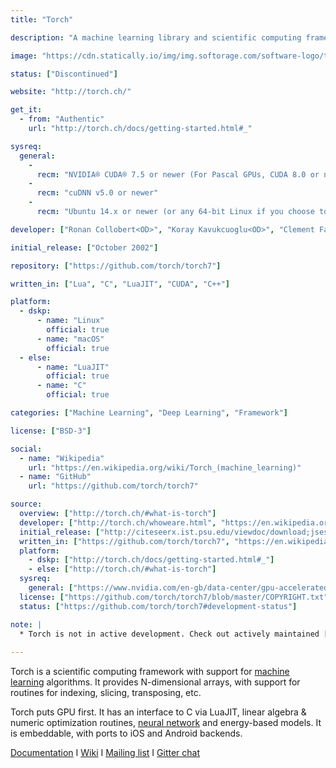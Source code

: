 ```yaml
---
title: "Torch"

description: "A machine learning library and scientific computing framework for LuaJIT"

image: "https://cdn.statically.io/img/img.softorage.com/software-logo/torch.png?h=64"

status: ["Discontinued"]

website: "http://torch.ch/"

get_it:
  - from: "Authentic"
    url: "http://torch.ch/docs/getting-started.html#_"

sysreq:
  general:
    -
      recm: "NVIDIA® CUDA® 7.5 or newer (For Pascal GPUs, CUDA 8.0 or newer)"
    -
      recm: "cuDNN v5.0 or newer"
    -
      recm: "Ubuntu 14.x or newer (or any 64-bit Linux if you choose to build from source)"

developer: ["Ronan Collobert<OD>", "Koray Kavukcuoglu<OD>", "Clement Farabet<OD>", "Soumith Chintala", "Community"]

initial_release: ["October 2002"]

repository: ["https://github.com/torch/torch7"]

written_in: ["Lua", "C", "LuaJIT", "CUDA", "C++"]

platform:
  - dskp:
      - name: "Linux"
        official: true
      - name: "macOS"
        official: true
  - else:
      - name: "LuaJIT"
        official: true
      - name: "C"
        official: true

categories: ["Machine Learning", "Deep Learning", "Framework"]

license: ["BSD-3"]

social:
  - name: "Wikipedia"
    url: "https://en.wikipedia.org/wiki/Torch_(machine_learning)"
  - name: "GitHub"
    url: "https://github.com/torch/torch7"

source:
  overview: ["http://torch.ch/#what-is-torch"]
  developer: ["http://torch.ch/whoweare.html", "https://en.wikipedia.org/w/index.php?title=Torch_(machine_learning)&oldid=876975600"]
  initial_release: ["http://citeseerx.ist.psu.edu/viewdoc/download;jsessionid=CBB0C8A5FE34F6D6DAFF997F6B6A205A?doi=10.1.1.8.9850&rep=rep1&type=pdf"]
  written_in: ["https://github.com/torch/torch7", "https://en.wikipedia.org/w/index.php?title=Torch_(machine_learning)&oldid=876975600"]
  platform:
    - dskp: ["http://torch.ch/docs/getting-started.html#_"]
    - else: ["http://torch.ch/#what-is-torch"]
  sysreq:
    general: ["https://www.nvidia.com/en-gb/data-center/gpu-accelerated-applications/torch/"]
  license: ["https://github.com/torch/torch7/blob/master/COPYRIGHT.txt"]
  status: ["https://github.com/torch/torch7#development-status"]

note: |
  * Torch is not in active development. Check out actively maintained [ATen](https://github.com/pytorch/pytorch/tree/master/aten) (which is part of [PyTorch](/software/pytorch)).
  
---
```

  Torch is a scientific computing framework with support for [machine learning](/categories/machine-learning) algorithms. It provides N-dimensional arrays, with support for routines for indexing, slicing, transposing, etc.
  
  Torch puts GPU first. It has an interface to C via LuaJIT, linear algebra & numeric optimization routines, [neural network](/categories/neural-network) and energy-based models. It is embeddable, with ports to iOS and Android backends.
  
  [Documentation](http://torch.ch/docs/getting-started.html#_)  I  [Wiki](https://github.com/torch/torch7/wiki/Cheatsheet)  I  [Mailing list](https://groups.google.com/forum/embed/?place=forum%2Ftorch7#!forum/torch7)  I  [Gitter chat](https://gitter.im/torch/torch7)
  

